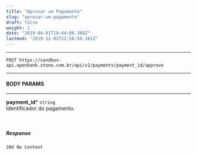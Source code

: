 ```yaml
---
title: "Aprovar um Pagamento"
slug: "aprovar-um-pagamento"
draft: false
weight: 2
date: "2019-04-01T19:44:06.368Z"
lastmod: "2019-12-02T22:56:58.161Z"
---
```

---

```
POST https://sandbox-api.openbank.stone.com.br/api/v1/payments/payment_id/approve
```
---

#### **BODY PARAMS**

---

**payment_id***  `string`
<br> Identificador do pagamento.

<br>

##### **Response**

```
204 No Content
```